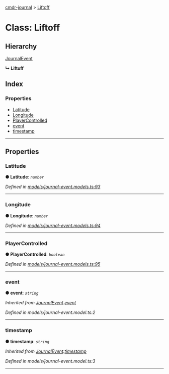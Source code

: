 [cmdr-journal](../README.md) > [Liftoff](../classes/liftoff.md)



# Class: Liftoff

## Hierarchy


 [JournalEvent](journalevent.md)

**↳ Liftoff**







## Index

### Properties

* [Latitude](liftoff.md#latitude)
* [Longitude](liftoff.md#longitude)
* [PlayerControlled](liftoff.md#playercontrolled)
* [event](liftoff.md#event)
* [timestamp](liftoff.md#timestamp)



---
## Properties
<a id="latitude"></a>

###  Latitude

**●  Latitude**:  *`number`* 

*Defined in [models/journal-event.models.ts:93](https://github.com/chrisbruford/cmdr-journal/blob/52f6f4c/src/models/journal-event.models.ts#L93)*





___

<a id="longitude"></a>

###  Longitude

**●  Longitude**:  *`number`* 

*Defined in [models/journal-event.models.ts:94](https://github.com/chrisbruford/cmdr-journal/blob/52f6f4c/src/models/journal-event.models.ts#L94)*





___

<a id="playercontrolled"></a>

###  PlayerControlled

**●  PlayerControlled**:  *`boolean`* 

*Defined in [models/journal-event.models.ts:95](https://github.com/chrisbruford/cmdr-journal/blob/52f6f4c/src/models/journal-event.models.ts#L95)*





___

<a id="event"></a>

###  event

**●  event**:  *`string`* 

*Inherited from [JournalEvent](journalevent.md).[event](journalevent.md#event)*

*Defined in models/journal-event.model.ts:2*





___

<a id="timestamp"></a>

###  timestamp

**●  timestamp**:  *`string`* 

*Inherited from [JournalEvent](journalevent.md).[timestamp](journalevent.md#timestamp)*

*Defined in models/journal-event.model.ts:3*





___


